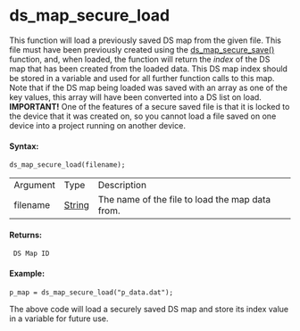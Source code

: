 # ds_map_secure_load

This function will load a previously saved DS map from the given file.
This file must have been previously created using the [
ds_map_secure_save() ](ds_map_secure_save) function, and, when
loaded, the function will return the *index* of the DS map that has been
created from the loaded data. This DS map index should be stored in a
variable and used for all further function calls to this map. Note that
if the DS map being loaded was saved with an array as one of the key
values, this array will have been converted into a DS list on load.
**IMPORTANT!** One of the features of a secure saved file is that it is
locked to the device that it was created on, so you cannot load a file
saved on one device into a project running on another device.

#### Syntax:

``` gml
ds_map_secure_load(filename);
```

|          |                                                                           |                                                 |
|----------|---------------------------------------------------------------------------|-------------------------------------------------|
| Argument | Type                                                                      | Description                                     |
| filename |  [String](../../../../../GameMaker_Language/GML_Overview/Data_Types)  | The name of the file to load the map data from. |

#### Returns:

``` gml
 DS Map ID
```

#### Example:

``` gml
p_map = ds_map_secure_load("p_data.dat");
```

The above code will load a securely saved DS map and store its index
value in a variable for future use.

